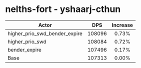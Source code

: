 # nelths-fort - yshaarj-cthun
| Actor | DPS | Increase |
|---|:---:|:---:|
|higher_prio_swd_bender_expire|108096|0.73%|
|higher_prio_swd|108084|0.72%|
|bender_expire|107496|0.17%|
|Base|107313|0.00%|
